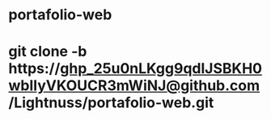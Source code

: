 # portafolio-web

# git clone -b <lino> https://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@github.com/Lightnuss/portafolio-web.git
